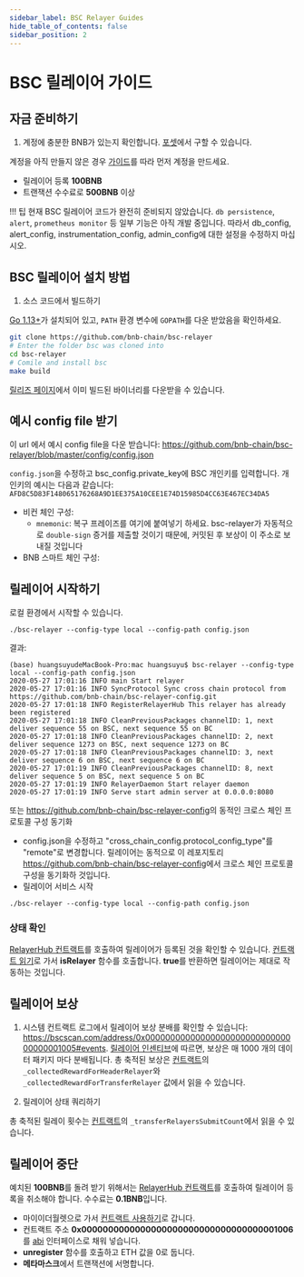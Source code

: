 ```yaml
---
sidebar_label: BSC Relayer Guides
hide_table_of_contents: false
sidebar_position: 2
---
```


# BSC 릴레이어 가이드

## 자금 준비하기

1. 계정에 충분한 BNB가 있는지 확인합니다. [포셋](https://testnet.binance.org/faucet-smart)에서 구할 수 있습니다.

계정을 아직 만들지 않은 경우 [가이드](wallet/metamask.md)를 따라 먼저 계정을 만드세요.

* 릴레이어 등록 **100BNB**
* 트랜잭션 수수료로 **500BNB** 이상

!!! 팁
		현재 BSC 릴레이어 코드가 완전히 준비되지 않았습니다. `db persistence`, `alert`, `prometheus monitor` 등 일부 기능은 아직 개발 중입니다. 따라서 db_config, alert_config, instrumentation_config, admin_config에 대한 설정을 수정하지 마십시오.

## BSC 릴레이어 설치 방법

1. 소스 코드에서 빌드하기

[Go 1.13+](https://golang.org/doc/install)가 설치되어 있고, `PATH` 환경 변수에 `GOPATH`를 다운 받았음을 확인하세요.

```bash
git clone https://github.com/bnb-chain/bsc-relayer
# Enter the folder bsc was cloned into
cd bsc-relayer
# Comile and install bsc
make build
```

[릴리즈 페이지](https://github.com/bnb-chain/bsc-relayer/releases/tag/v1.1.0)에서 이미 빌드된 바이너리를 다운받을 수 있습니다.

## 예시 config file 받기

이 url 에서 예시 config file을 다운 받습니다: <https://github.com/bnb-chain/bsc-relayer/blob/master/config/config.json>

`config.json`을 수정하고 bsc_config.private_key에 BSC 개인키를 입력합니다. 개인키의 예시는 다음과 같습니다: `AFD8C5D83F148065176268A9D1EE375A10CEE1E74D15985D4CC63E467EC34DA5`

* 비컨 체인 구성:
	* `mnemonic`: 복구 프레이즈를 여기에 붙여넣기 하세요. bsc-relayer가 자동적으로 `double-sign` 증거를 제출할 것이기 때문에, 커밋된 후 보상이 이 주소로 보내질 것입니다
* BNB 스마트 체인 구성:

## 릴레이어 시작하기

로컬 환경에서 시작할 수 있습니다.

```shell
./bsc-relayer --config-type local --config-path config.json
```

결과:

```
(base) huangsuyudeMacBook-Pro:mac huangsuyu$ bsc-relayer --config-type local --config-path config.json
2020-05-27 17:01:16 INFO main Start relayer
2020-05-27 17:01:16 INFO SyncProtocol Sync cross chain protocol from https://github.com/bnb-chain/bsc-relayer-config.git
2020-05-27 17:01:18 INFO RegisterRelayerHub This relayer has already been registered
2020-05-27 17:01:18 INFO CleanPreviousPackages channelID: 1, next deliver sequence 55 on BSC, next sequence 55 on BC
2020-05-27 17:01:18 INFO CleanPreviousPackages channelID: 2, next deliver sequence 1273 on BSC, next sequence 1273 on BC
2020-05-27 17:01:18 INFO CleanPreviousPackages channelID: 3, next deliver sequence 6 on BSC, next sequence 6 on BC
2020-05-27 17:01:19 INFO CleanPreviousPackages channelID: 8, next deliver sequence 5 on BSC, next sequence 5 on BC
2020-05-27 17:01:19 INFO RelayerDaemon Start relayer daemon
2020-05-27 17:01:19 INFO Serve start admin server at 0.0.0.0:8080
```

또는 <https://github.com/bnb-chain/bsc-relayer-config>의 동적인 크로스 체인 프로토콜 구성 동기화

* config.json을 수정하고 "cross_chain_config.protocol_config_type"를 "remote"로 변경합니다. 릴레이어는 동적으로 이 레포지토리 <https://github.com/bnb-chain/bsc-relayer-config>에서 크로스 체인 프로토콜 구성을 동기화하 것입니다.
* 릴레이어 서비스 시작

```shell
./bsc-relayer --config-type local --config-path config.json
```

### 상태 확인

[RelayerHub 컨트랙트](https://bscscan.com/address/0x0000000000000000000000000000000000001006)를 호출하여 릴레이어가 등록된 것을 확인할 수 있습니다. [컨트랙트 읽기](https://bscscan.com/address/0x0000000000000000000000000000000000001006#readContract)로 가서 **isRelayer** 함수를 호출합니다. **true**를 반환하면 릴레이어는 제대로 작동하는 것입니다.

## 릴레이어 보상

1. 시스템 컨트랙트 로그에서 릴레이어 보상 분배를 확인할 수 있습니다: <https://bscscan.com/address/0x0000000000000000000000000000000000001005#events>. [릴레이어 인센티브](learn/incentives.md)에 따르면, 보상은 매 1000 개의 데이터 패키지 마다 분배됩니다. 총 축적된 보상은 [컨트랙트](https://bscscan.com/address/0x0000000000000000000000000000000000001005#readContract)의 `_collectedRewardForHeaderRelayer`와 `_collectedRewardForTransferRelayer` 값에서 읽을 수 있습니다.

2. 릴레이어 상태 쿼리하기

총 축적된 릴레이 횟수는 [컨트랙트](https://bscscan.com/address/0x0000000000000000000000000000000000001005#readContract)의 `_transferRelayersSubmitCount`에서 읽을 수 있습니다.


## 릴레이어 중단

예치된 **100BNB**를 돌려 받기 위해서는 [RelayerHub 컨트랙트](https://bscscan.com/address/0x0000000000000000000000000000000000001006)를 호출하여 릴레이어 등록을 취소해야 합니다. 수수료는 **0.1BNB**입니다.

* 마이이더월렛으로 가서 [컨트랙트 사용하기](https://www.myetherwallet.com/interface/interact-with-contract)로 갑니다.
* 컨트랙트 주소 **0x0000000000000000000000000000000000001006**를 [abi](relayerhub.abi) 인터페이스로 채워 넣습니다.
* **unregister** 함수를 호출하고 ETH 값을 0로 둡니다.
* **메타마스크**에서 트랜잭션에 서명합니다.
